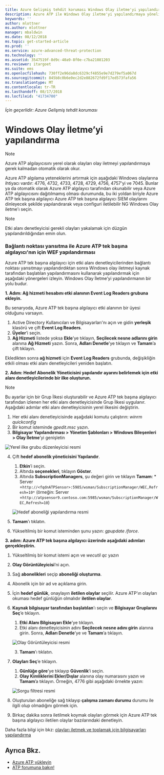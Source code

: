 ```yaml
---
title: Azure Gelişmiş tehdit koruması Windows Olay iletme'yi yapılandırma | Microsoft Docs
description: Azure ATP ile Windows Olay iletme'yi yapılandırmaya yönelik seçeneklerinizi açıklar
keywords: ''
author: mlottner
ms.author: mlottner
manager: mbaldwin
ms.date: 08/12/2018
ms.topic: get-started-article
ms.prod: ''
ms.service: azure-advanced-threat-protection
ms.technology: ''
ms.assetid: 3547519f-8d9c-40a9-8f0e-c7ba21081203
ms.reviewer: itargoet
ms.suite: ems
ms.openlocfilehash: 730ff2e96da8dc6329cf4855e9e7d279ef5a067d
ms.sourcegitcommit: 845b8c0b6e0ec2d2e882672fd9f17ed573fafa56
ms.translationtype: MT
ms.contentlocale: tr-TR
ms.lasthandoff: 08/17/2018
ms.locfileid: "41734700"
---
```

*İçin geçerlidir: Azure Gelişmiş tehdit koruması*



# <a name="configuring-windows-event-forwarding"></a>Windows Olay İletme’yi yapılandırma

> [!NOTE]
> Azure ATP algılayıcısını yerel olarak olayları olay iletmeyi yapılandırmaya gerek kalmadan otomatik olarak okur.


Azure ATP algılama yeteneklerini artırmak için aşağıdaki Windows olaylarına ihtiyacı vardır: 4776, 4732, 4733, 4728, 4729, 4756, 4757'yi ve 7045. Bunlar ya da otomatik olarak Azure ATP algılayıcı tarafından okunabilir veya Azure ATP algılayıcısını dağıtılmamış olması durumunda, bu iki yoldan biriyle Azure ATP tek başına algılayıcı Azure ATP tek başına algılayıcı SIEM olaylarını dinleyecek şekilde yapılandırarak veya configuri iletilebilir NG Windows Olay iletme'ı seçin.

> [!NOTE]
> Etki alanı denetleyicisi gerekli olayları yakalamak için düzgün yapılandırıldığından emin olun.

### <a name="wef-configuration-for-azure-atp-standalone-sensors-with-port-mirroring"></a>Bağlantı noktası yansıtma ile Azure ATP tek başına algılayıcı'nın için WEF yapılandırması

Azure ATP tek başına algılayıcı için etki alanı denetleyicilerinden bağlantı noktası yansıtmayı yapılandırdıktan sonra Windows olay iletmeyi kaynak tarafından başlatılan yapılandırmasını kullanarak yapılandırmak için aşağıdaki yönergeleri izleyin. Windows Olay İletme’yi yapılandırmanın bir yolu budur. 

**1. Adım: Ağ hizmeti hesabını etki alanının Event Log Readers grubuna ekleyin.** 

Bu senaryoda, Azure ATP tek başına algılayıcı etki alanının bir üyesi olduğunu varsayın.

1.  Active Directory Kullanıcıları ve Bilgisayarları'nı açın ve gidin **yerleşik** klasörü ve çift **Event Log Readers**. 
2.  **Üyeler**’i seçin.
4.  **Ağ Hizmeti** listede yoksa **Ekle**’ye tıklayın, **Seçilecek nesne adlarını girin** alanına **Ağ Hizmeti** yazın. Sonra, **Adları Denetle**’ye tıklayın ve **Tamam**’a çift tıklayın. 

Ekledikten sonra **ağ hizmeti** için **Event Log Readers** grubunda, değişikliğin etkili olması etki alanı denetleyicileri yeniden başlatın.

**2. Adım: Hedef Abonelik Yöneticisini yapılandır ayarını belirlemek için etki alanı denetleyicilerinde bir ilke oluşturun.** 
> [!Note] 
> Bu ayarlar için bir Grup İlkesi oluşturabilir ve Azure ATP tek başına algılayıcı tarafından izlenen her etki alanı denetleyicisinde Grup İlkesi uygulanır. Aşağıdaki adımlar etki alanı denetleyicisinin yerel ilkesini değiştirin.     

1.  Her etki alanı denetleyicisinde aşağıdaki komutu çalıştırın: *winrm quickconfig*
2.  Bir komut isteminde *gpedit.msc* yazın.
3.  **Bilgisayar Yapılandırması > Yönetim Şablonları > Windows Bileşenleri > Olay İletme**’yi genişletin

 ![Yerel ilke grubu düzenleyicisi resmi](media/wef%201%20local%20group%20policy%20editor.png)

4.  Çift **hedef abonelik yöneticisini Yapılandır**.
   
    1.  **Etkin**’i seçin.
    2.  Altında **seçenekleri**, tıklayın **Göster**.
    3.  Altında **SubscriptionManagers**, şu değeri girin ve tıklayın **Tamam**: * Server =`http://<fqdnATPSensor>:5985/wsman/SubscriptionManager/WEC,Refresh=10*` (örneğin: Server =`http://atpsensor9.contoso.com:5985/wsman/SubscriptionManager/WEC,Refresh=10`)
    
    ![Hedef aboneliği yapılandırma resmi](media/wef%202%20config%20target%20sub%20manager.png)
    
5.  **Tamam**'ı tıklatın.
6.  Yükseltilmiş bir komut isteminden şunu yazın: *gpupdate /force*. 

**3. adım: Azure ATP tek başına algılayıcı üzerinde aşağıdaki adımları gerçekleştirin.** 

1.  Yükseltilmiş bir komut istemi açın ve *wecutil qc* yazın
2.  **Olay Görüntüleyicisi**’ni açın. 
3.  Sağ **abonelikleri** seçip **aboneliği oluşturma**. 

   1.   Abonelik için bir ad ve açıklama girin. 
   2.   İçin **hedef günlük**, onaylayın **iletilen olaylar** seçilir. Azure ATP'ın olayları okuması hedef günlüğün olmalıdır **iletilen olaylar**. 
   3.   **Kaynak bilgisayar tarafından başlatılan**’ı seçin ve **Bilgisayar Gruplarını Seç**’e tıklayın.
        1.  **Etki Alanı Bilgisayarı Ekle**’ye tıklayın.
        2.  Etki alanı denetleyicisinin adını **Seçilecek nesne adını girin** alanına girin. Sonra, **Adları Denetle**’ye ve **Tamam**’a tıklayın. 
       
        ![Olay Görüntüleyicisi resmi](media/wef3%20event%20viewer.png)
   
        
        3.  **Tamam**'ı tıklatın.
   4.   **Olayları Seç**’e tıklayın.

        1. **Günlüğe göre**’ye tıklayıp **Güvenlik**’i seçin.
        2. **Olay Kimliklerini Ekler/Dışlar** alanına olay numarasını yazın ve **Tamam**’a tıklayın. Örneğin, 4776 gibi aşağıdaki örnekte yazın:

        ![Sorgu filtresi resmi](media/wef-4-query-filter.png)

   5.   Oluşturulan aboneliğe sağ tıklayıp **çalışma zamanı durumu** durumu ile ilgili olup olmadığını görmek için. 
   6.   Birkaç dakika sonra iletilmek koymak olayları görmek için Azure ATP tek başına algılayıcı iletilen olaylar bazılarındaki denetleyin.


Daha fazla bilgi için bkz: [olayları iletmek ve toplamak için bilgisayarları yapılandırma](https://technet.microsoft.com/library/cc748890)

## <a name="see-also"></a>Ayrıca Bkz.

- [Azure ATP yükleyin](install-atp-step1.md)
- [ATP forumuna bakın!](https://aka.ms/azureatpcommunity)
